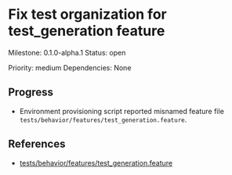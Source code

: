 # Fix test organization for test_generation feature
Milestone: 0.1.0-alpha.1
Status: open

Priority: medium
Dependencies: None

## Progress
- Environment provisioning script reported misnamed feature file `tests/behavior/features/test_generation.feature`.

## References
- [tests/behavior/features/test_generation.feature](../tests/behavior/features/test_generation.feature)
